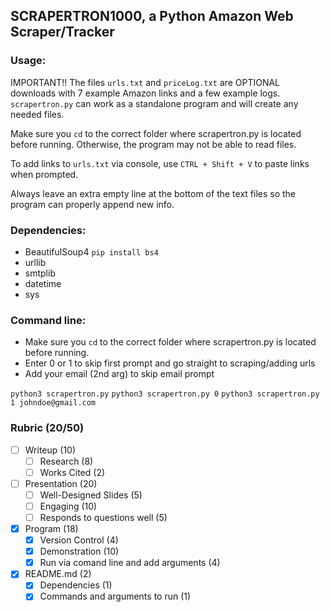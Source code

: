 ## SCRAPERTRON1000, a Python Amazon Web Scraper/Tracker
### Usage:
IMPORTANT!! The files `urls.txt` and `priceLog.txt` are OPTIONAL downloads with 7 example Amazon links and a few example logs. `scrapertron.py` can work as a standalone program and will create any needed files.

Make sure you `cd` to the correct folder where scrapertron.py is located before running. Otherwise, the program may not be able to read files.

To add links to `urls.txt` via console, use `CTRL + Shift + V` to paste links when prompted.

Always leave an extra empty line at the bottom of the text files so the program can properly append new info.

### Dependencies:
- BeautifulSoup4 `pip install bs4`
- urllib
- smtplib
- datetime
- sys

### Command line:
- Make sure you `cd` to the correct folder where scrapertron.py is located before running.
- Enter 0 or 1 to skip first prompt and go straight to scraping/adding urls
- Add your email (2nd arg) to skip email prompt

`python3 scrapertron.py` `python3 scrapertron.py 0` `python3 scrapertron.py 1 johndoe@gmail.com`

### Rubric (20/50)
- [ ] Writeup (10)
     - [ ] Research (8)
     - [ ] Works Cited (2)
- [ ] Presentation (20)
     - [ ] Well-Designed Slides (5)
     - [ ] Engaging (10)
     - [ ] Responds to questions well (5)
- [x] Program (18)
     - [x] Version Control (4)
     - [x] Demonstration (10)
     - [x] Run via comand line and add arguments (4)
- [x] README.md (2)
     - [x] Dependencies (1)
     - [x] Commands and arguments to run (1)
